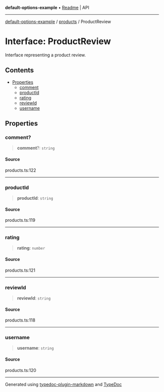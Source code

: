 **default-options-example** • [Readme](../../README.md) \| API

***

[default-options-example](../../modules.md) / [products](../README.md) / ProductReview

# Interface: ProductReview

Interface representing a product review.

## Contents

- [Properties](ProductReview.md#properties)
    - [comment](ProductReview.md#comment)
    - [productId](ProductReview.md#productid)
    - [rating](ProductReview.md#rating)
    - [reviewId](ProductReview.md#reviewid)
    - [username](ProductReview.md#username)

## Properties

### comment?

> **comment**?: `string`

#### Source

products.ts:122

***

### productId

> **productId**: `string`

#### Source

products.ts:119

***

### rating

> **rating**: `number`

#### Source

products.ts:121

***

### reviewId

> **reviewId**: `string`

#### Source

products.ts:118

***

### username

> **username**: `string`

#### Source

products.ts:120

***

Generated using [typedoc-plugin-markdown](https://www.npmjs.com/package/typedoc-plugin-markdown) and [TypeDoc](https://typedoc.org/)
